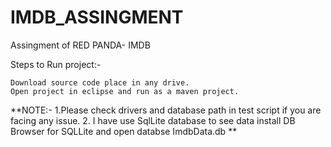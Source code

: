 # IMDB_ASSINGMENT
Assingment of RED PANDA- IMDB

Steps to Run project:-

    Download source code place in any drive.
    Open project in eclipse and run as a maven project.

**NOTE:- 1.Please check drivers and database path in test script if you are facing any issue.
         2. I have use SqlLite database to see data install DB Browser for SQLLite and open databse ImdbData.db **
